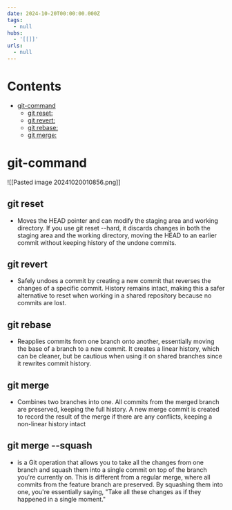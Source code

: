 ```yaml
---
date: 2024-10-20T00:00:00.000Z
tags:
  - null
hubs:
  - '[[]]'
urls:
  - null
---
```

# Contents

<!-- toc -->

- [git-command](#git-command)
  - [git reset:](#git-reset)
  - [git revert:](#git-revert)
  - [git rebase:](#git-rebase)
  - [git merge:](#git-merge)

<!-- tocstop -->

# git-command

![[Pasted image 20241020010856.png]]

## git reset

- Moves the HEAD pointer and can modify the staging area and working directory.
  If you use git reset --hard, it discards changes in both the staging area and the working directory, moving the HEAD to 
  an earlier commit without keeping history of the undone commits.

## git revert

- Safely undoes a commit by creating a new commit that reverses the changes of a specific commit.
  History remains intact, making this a safer alternative to reset when working in a shared repository because no commits are lost.

## git rebase

- Reapplies commits from one branch onto another, essentially moving the base of a branch to a new commit.
  It creates a linear history, which can be cleaner, but be cautious when using it on shared branches since it rewrites commit history.

## git merge

- Combines two branches into one. All commits from the merged branch are preserved, keeping the full history.
  A new merge commit is created to record the result of the merge if there are any conflicts, keeping a non-linear history intact

## git merge --squash 
- is a Git operation that allows you to take all the changes from one branch and squash them into a single commit 
  on top of the branch you're currently on. This is different from a regular merge, where all commits from the feature branch are preserved.
  By squashing them into one, you're essentially saying, "Take all these changes as if they happened in a single moment." 

